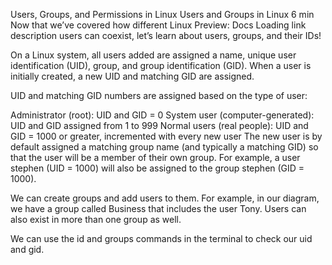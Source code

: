 

Users, Groups, and Permissions in Linux
Users and Groups in Linux
6 min
Now that we’ve covered how different 
Linux
Preview: Docs Loading link description
 users can coexist, let’s learn about users, groups, and their IDs!

On a Linux system, all users added are assigned a name, unique user identification (UID), group, and group identification (GID). When a user is initially created, a new UID and matching GID are assigned.

UID and matching GID numbers are assigned based on the type of user:

Administrator (root): UID and GID = 0
System user (computer-generated): UID and GID assigned from 1 to 999
Normal users (real people): UID and GID = 1000 or greater, incremented with every new user
The new user is by default assigned a matching group name (and typically a matching GID) so that the user will be a member of their own group. For example, a user stephen (UID = 1000) will also be assigned to the group stephen (GID = 1000).

We can create groups and add users to them. For example, in our diagram, we have a group called Business that includes the user Tony. Users can also exist in more than one group as well.

We can use the id and groups commands in the terminal to check our uid and gid.

